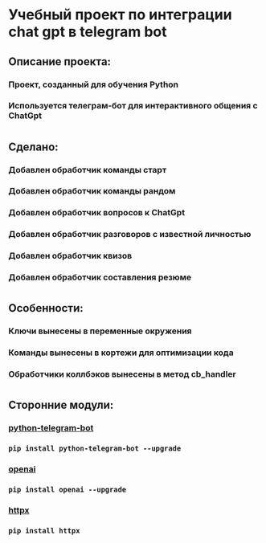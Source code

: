 # Учебный проект по интеграции chat gpt в telegram bot

## Описание проекта:
### Проект, созданный для обучения Python
### Используется телеграм-бот для интерактивного общения с ChatGpt
#
## Сделано:
### Добавлен обработчик команды старт
### Добавлен обработчик команды рандом
### Добавлен обработчик вопросов к ChatGpt
### Добавлен обработчик разговоров с известной личностью
### Добавлен обработчик квизов
### Добавлен обработчик составления резюме
#
## Особенности:
### Ключи вынесены в переменные окружения
### Команды вынесены в кортежи для оптимизации кода
### Обработчики коллбэков вынесены в метод cb_handler
#
## Сторонние модули:
### [python-telegram-bot](https://docs.python-telegram-bot.org/en/stable/index.html)
### `pip install python-telegram-bot --upgrade`
### [openai](https://github.com/openai/openai-python)
### `pip install openai --upgrade`
### [httpx](https://www.python-httpx.org/)
### `pip install httpx`
